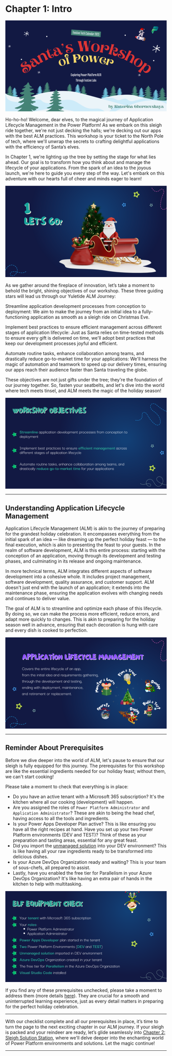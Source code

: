# Chapter 1: Intro

![Intro](./SantaStorage/chapters/1.png)

Ho-ho-ho! Welcome, dear elves, to the magical journey of Application Lifecycle Management in the Power Platform! As we embark on this sleigh ride together, we're not just decking the halls; we're decking out our apps with the best ALM practices. This workshop is your ticket to the North Pole of tech, where we'll unwrap the secrets to crafting delightful applications with the efficiency of Santa’s elves.

In Chapter 1, we're lighting up the tree by setting the stage for what lies ahead. Our goal is to transform how you think about and manage the lifecycle of your applications. From the spark of an idea to the joyous launch, we're here to guide you every step of the way. Let's embark on this adventure with our hearts full of cheer and minds eager to learn!

![Let's go!](./SantaStorage/chapters/3.png)

As we gather around the fireplace of innovation, let’s take a moment to behold the bright, shining objectives of our workshop. These three guiding stars will lead us through our Yuletide ALM Journey:

Streamline application development processes from conception to deployment: We aim to make the journey from an initial idea to a fully-functioning application as smooth as a sleigh ride on Christmas Eve.

Implement best practices to ensure efficient management across different stages of application lifecycle: Just as Santa relies on time-tested methods to ensure every gift is delivered on time, we'll adopt best practices that keep our development processes joyful and efficient.

Automate routine tasks, enhance collaboration among teams, and drastically reduce go-to-market time for your applications: We'll harness the magic of automation and teamwork to speed up our delivery times, ensuring our apps reach their audience faster than Santa traveling the globe.

These objectives are not just gifts under the tree; they're the foundation of our journey together. So, fasten your seatbelts, and let's dive into the world where tech meets tinsel, and ALM meets the magic of the holiday season!

![Objectives](./SantaStorage/chapters/4.png)

---

## Understanding Application Lifecycle Management

Application Lifecycle Management (ALM) is akin to the journey of preparing for the grandest holiday celebration. It encompasses everything from the initial spark of an idea — like dreaming up the perfect holiday feast — to the final execution, which is akin to presenting the feast to your guests. In the realm of software development, ALM is this entire process: starting with the conception of an application, moving through its development and testing phases, and culminating in its release and ongoing maintenance.

In more technical terms, ALM integrates different aspects of software development into a cohesive whole. It includes project management, software development, quality assurance, and customer support. ALM doesn't just end with the launch of an application; it extends into the maintenance phase, ensuring the application evolves with changing needs and continues to deliver value.

The goal of ALM is to streamline and optimize each phase of this lifecycle. By doing so, we can make the process more efficient, reduce errors, and adapt more quickly to changes. This is akin to preparing for the holiday season well in advance, ensuring that each decoration is hung with care and every dish is cooked to perfection.

![ALM](./SantaStorage/chapters/5.png)

---

## Reminder About Prerequisites

Before we dive deeper into the world of ALM, let's pause to ensure that our sleigh is fully equipped for this journey. The prerequisites for this workshop are like the essential ingredients needed for our holiday feast; without them, we can't start cooking!

Please take a moment to check that everything is in place:

- Do you have an active tenant with a Microsoft 365 subscription? It's the kitchen where all our cooking (development) will happen.
- Are you assigned the roles of `Power Platform Administrator` and `Application Administrator`? These are akin to being the head chef, having access to all the tools and ingredients.
- Is your Power Apps Developer Plan active? This is like ensuring you have all the right recipes at hand.
Have you set up your two Power Platform environments (DEV and TEST)? Think of these as your preparation and tasting areas, essential for any great feast.
- Did you import the [unmanaged solution](./SantaStorage/NorthPoleCommunicationKit_1_0_0_1.zip) into your DEV environment? This is like having all your raw ingredients ready to be transformed into delicious dishes.
- Is your Azure DevOps Organization ready and waiting? This is your team of sous-chefs, all prepared to assist.
- Lastly, have you enabled the free tier for Parallelism in your Azure DevOps Organization? It's like having an extra pair of hands in the kitchen to help with multitasking.

![Prerequisites](./SantaStorage/chapters/6.png)

If you find any of these prerequisites unchecked, please take a moment to address them (more details [here](./CheckPrerequisites.md)). They are crucial for a smooth and uninterrupted learning experience, just as every detail matters in preparing for the perfect holiday celebration.

---

With our checklist complete and all our prerequisites in place, it’s time to turn the page to the next exciting chapter in our ALM journey. If your sleigh is packed and your reindeer are ready, let’s glide seamlessly into [Chapter 2: Sleigh Solution Station](./Chapter2%20-%20Sleigh%20Solution%20Station.md), where we'll delve deeper into the enchanting world of Power Platform environments and solutions. Let the magic continue!

---

